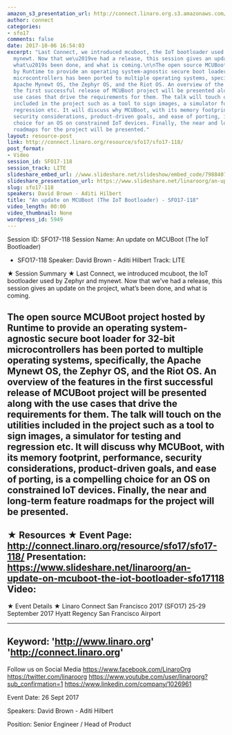 ```yaml
---
amazon_s3_presentation_url: http://connect.linaro.org.s3.amazonaws.com/sfo17/Presentations/SFO17-118%20-%20mcuboot%20followup.pdf
author: connect
categories:
- sfo17
comments: false
date: 2017-10-06 16:54:03
excerpt: "Last Connect, we introduced mcuboot, the IoT bootloader used by Zephyr and
  mynewt. Now that we\u2019ve had a release, this session gives an update on the project,
  what\u2019s been done, and what is coming.\n\nThe open source MCUBoot project hosted
  by Runtime to provide an operating system-agnostic secure boot loader for 32-bit
  microcontrollers has been ported to multiple operating systems, specifically, the
  Apache Mynewt OS, the Zephyr OS, and the Riot OS. An overview of the features in
  the first successful release of MCUBoot project will be presented along with the
  use cases that drive the requirements for them. The talk will touch on the utilities
  included in the project such as a tool to sign images, a simulator for testing and
  regression etc. It will discuss why MCUBoot, with its memory footprint, performance,
  security considerations, product-driven goals, and ease of porting, is a compelling
  choice for an OS on constrained IoT devices. Finally, the near and long-term feature
  roadmaps for the project will be presented."
layout: resource-post
link: http://connect.linaro.org/resource/sfo17/sfo17-118/
post_format:
- Video
session_id: SFO17-118
session_track: LITE
slideshare_embed_url: //www.slideshare.net/slideshow/embed_code/79884073
slideshare_presentation_url: https://www.slideshare.net/linaroorg/an-update-on-mcuboot-the-iot-bootloader-sfo17118
slug: sfo17-118
speakers: David Brown - Aditi Hilbert
title: "An update on MCUBoot (The IoT Bootloader) - SFO17-118"
video_length: 00:00
video_thumbnail: None
wordpress_id: 5949
---
```


Session ID: SFO17-118
Session Name: An update on MCUBoot (The IoT Bootloader)
 - SFO17-118
Speaker: David Brown - Aditi Hilbert
Track: LITE


★ Session Summary ★
Last Connect, we introduced mcuboot, the IoT bootloader used by Zephyr and mynewt. Now that we’ve had a release, this session gives an update on the project, what’s been done, and what is coming.

The open source MCUBoot project hosted by Runtime to provide an operating system-agnostic secure boot loader for 32-bit microcontrollers has been ported to multiple operating systems, specifically, the Apache Mynewt OS, the Zephyr OS, and the Riot OS. An overview of the features in the first successful release of MCUBoot project will be presented along with the use cases that drive the requirements for them. The talk will touch on the utilities included in the project such as a tool to sign images, a simulator for testing and regression etc. It will discuss why MCUBoot, with its memory footprint, performance, security considerations, product-driven goals, and ease of porting, is a compelling choice for an OS on constrained IoT devices. Finally, the near and long-term feature roadmaps for the project will be presented.
---------------------------------------------------
★ Resources ★
Event Page: http://connect.linaro.org/resource/sfo17/sfo17-118/
Presentation: https://www.slideshare.net/linaroorg/an-update-on-mcuboot-the-iot-bootloader-sfo17118
Video: 
 ---------------------------------------------------

★ Event Details ★
Linaro Connect San Francisco 2017 (SFO17)
25-29 September 2017
Hyatt Regency San Francisco Airport

---------------------------------------------------
Keyword: 
'http://www.linaro.org'
'http://connect.linaro.org'
---------------------------------------------------
Follow us on Social Media
https://www.facebook.com/LinaroOrg
https://twitter.com/linaroorg
https://www.youtube.com/user/linaroorg?sub_confirmation=1
https://www.linkedin.com/company/1026961

Event Date: 26 Sept 2017

Speakers: David Brown - Aditi Hilbert

Position: Senior Engineer / Head of Product